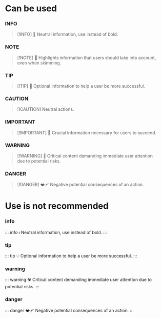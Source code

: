 # Can be used

### INFO

> [!INFO] 🩶 Neutral information, use instead of bold.

### NOTE

> [!NOTE] 💚 Highlights information that users should take into account, even when skimming.

### TIP

> [!TIP] 💙 Optional information to help a user be more successful.

### CAUTION

> [!CAUTION] Neutral actions.

### IMPORTANT

> [!IMPORTANT] 💜 Crucial information necessary for users to succeed.

### WARNING

> [!WARNING] 🧡 Critical content demanding immediate user attention due to potential risks.

### DANGER

> [!DANGER] ❤️‍🩹 Negative potential consequences of an action.

# Use is not recommended

### info

::: info ℹ️
Neutral information, use instead of bold.
:::

### tip

::: tip 💡
Optional information to help a user be more successful.
:::

### warning

::: warning ☢️
Critical content demanding immediate user attention due to potential risks.
:::

### danger

::: danger ❤️‍🩹
Negative potential consequences of an action.
:::
